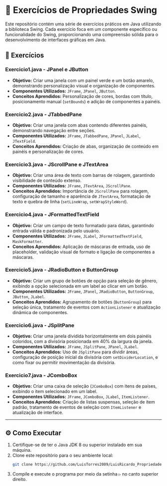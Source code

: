 # 📜 Exercícios de Propriedades Swing

Este repositório contém uma série de exercícios práticos em Java utilizando a biblioteca Swing. Cada exercício foca em um componente específico ou funcionalidade do Swing, proporcionando uma compreensão sólida para o desenvolvimento de interfaces gráficas em Java.

## 🎯 Exercícios

### Exercicio1.java - JPanel e JButton
- **Objetivo:** Criar uma janela com um painel verde e um botão amarelo, demonstrando personalização visual e organização de componentes.
- **Componentes Utilizados:** `JFrame`, `JPanel`, `JButton`.
- **Conceitos Aprendidos:** Personalização de cores, bordas com título, posicionamento manual (`setBounds`) e adição de componentes a painéis.

### Exercicio2.java - JTabbedPane
- **Objetivo:** Criar uma janela com abas contendo diferentes painéis, demonstrando navegação entre seções.
- **Componentes Utilizados:** `JFrame`, `JTabbedPane`, `JPanel`, `JLabel`, `JTextField`.
- **Conceitos Aprendidos:** Criação de abas, organização de conteúdo em painéis e personalização de cores.

### Exercicio3.java - JScrollPane e JTextArea
- **Objetivo:** Criar uma área de texto com barras de rolagem, garantindo visibilidade de conteúdo extenso.
- **Componentes Utilizados:** `JFrame`, `JTextArea`, `JScrollPane`.
- **Conceitos Aprendidos:** Importância de `JScrollPane` para rolagem, configuração de tamanho e aparência de `JTextArea`, formatação de texto e quebra de linha (`setLineWrap`, `setWrapStyleWord`).

### Exercicio4.java - JFormattedTextField
- **Objetivo:** Criar um campo de texto formatado para datas, garantindo entrada válida e padronizada pelo usuário.
- **Componentes Utilizados:** `JFrame`, `JLabel`, `JFormattedTextField`, `MaskFormatter`.
- **Conceitos Aprendidos:** Aplicação de máscaras de entrada, uso de placeholder, validação visual de formato e ligação de componentes a máscaras.

### Exercicio5.java - JRadioButton e ButtonGroup
- **Objetivo:** Criar um grupo de botões de opção para seleção de gênero, exibindo a opção selecionada em um label ao clicar em um botão.
- **Componentes Utilizados:** `JFrame`, `JPanel`, `JRadioButton`, `ButtonGroup`, `JButton`, `JLabel`.
- **Conceitos Aprendidos:** Agrupamento de botões (`ButtonGroup`) para seleção única, tratamento de eventos com `ActionListener` e atualização dinâmica de componentes.

### Exercicio6.java - JSplitPane
- **Objetivo:** Criar uma janela dividida horizontalmente em dois painéis coloridos, com a divisória posicionada em 40% da largura da janela.
- **Componentes Utilizados:** `JFrame`, `JSplitPane`, `JPanel`, `JLabel`.
- **Conceitos Aprendidos:** Uso de `JSplitPane` para dividir áreas, configuração de posição inicial da divisória com `setDividerLocation`, e como fixar ou permitir movimentação da divisória.

### Exercicio7.java - JComboBox
- **Objetivo:** Criar uma caixa de seleção (`JComboBox`) com itens de países, exibindo o item selecionado em um label.
- **Componentes Utilizados:** `JFrame`, `JComboBox`, `JLabel`, `ItemListener`.
- **Conceitos Aprendidos:** Criação de listas suspensas, seleção de item padrão, tratamento de eventos de seleção com `ItemListener` e atualização de interface.

---

## ⚙️ Como Executar

1. Certifique-se de ter o Java JDK 8 ou superior instalado em sua máquina.
2. Clone este repositório para o seu ambiente local:
   ```bash
   git clone https://github.com/LuisTorres2009/LuisRicardo_PropriedadesSwing.git
3. Compile e execute o programa por meio da setinha `▷` no canto superior direito. 
##
